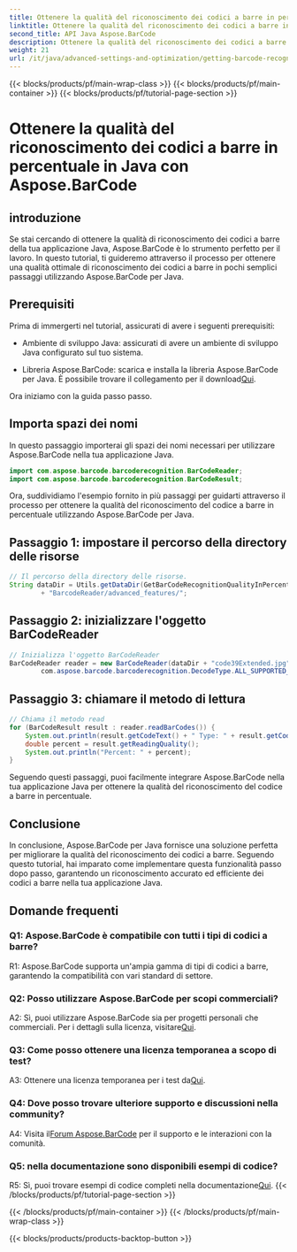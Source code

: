 ```yaml
---
title: Ottenere la qualità del riconoscimento dei codici a barre in percentuale in Java con Aspose.BarCode
linktitle: Ottenere la qualità del riconoscimento dei codici a barre in percentuale
second_title: API Java Aspose.BarCode
description: Ottenere la qualità del riconoscimento dei codici a barre in Java con Aspose.BarCode. Segui la nostra guida passo passo per ottenere risultati ottimali.
weight: 21
url: /it/java/advanced-settings-and-optimization/getting-barcode-recognition-quality-percent/
---
```


{{< blocks/products/pf/main-wrap-class >}}
{{< blocks/products/pf/main-container >}}
{{< blocks/products/pf/tutorial-page-section >}}

# Ottenere la qualità del riconoscimento dei codici a barre in percentuale in Java con Aspose.BarCode

## introduzione

Se stai cercando di ottenere la qualità di riconoscimento dei codici a barre della tua applicazione Java, Aspose.BarCode è lo strumento perfetto per il lavoro. In questo tutorial, ti guideremo attraverso il processo per ottenere una qualità ottimale di riconoscimento dei codici a barre in pochi semplici passaggi utilizzando Aspose.BarCode per Java.

## Prerequisiti

Prima di immergerti nel tutorial, assicurati di avere i seguenti prerequisiti:

- Ambiente di sviluppo Java: assicurati di avere un ambiente di sviluppo Java configurato sul tuo sistema.

-  Libreria Aspose.BarCode: scarica e installa la libreria Aspose.BarCode per Java. È possibile trovare il collegamento per il download[Qui](https://releases.aspose.com/barcode/java/).

Ora iniziamo con la guida passo passo.

## Importa spazi dei nomi

In questo passaggio importerai gli spazi dei nomi necessari per utilizzare Aspose.BarCode nella tua applicazione Java.

```java
import com.aspose.barcode.barcoderecognition.BarCodeReader;
import com.aspose.barcode.barcoderecognition.BarCodeResult;


```

Ora, suddividiamo l'esempio fornito in più passaggi per guidarti attraverso il processo per ottenere la qualità del riconoscimento del codice a barre in percentuale utilizzando Aspose.BarCode per Java.

## Passaggio 1: impostare il percorso della directory delle risorse

```java
// Il percorso della directory delle risorse.
String dataDir = Utils.getDataDir(GetBarCodeRecognitionQualityInPercent.class)
		+ "BarcodeReader/advanced_features/";
```

## Passaggio 2: inizializzare l'oggetto BarCodeReader

```java
// Inizializza l'oggetto BarCodeReader
BarCodeReader reader = new BarCodeReader(dataDir + "code39Extended.jpg",
		com.aspose.barcode.barcoderecognition.DecodeType.ALL_SUPPORTED_TYPES);
```

## Passaggio 3: chiamare il metodo di lettura

```java
// Chiama il metodo read
for (BarCodeResult result : reader.readBarCodes()) {
	System.out.println(result.getCodeText() + " Type: " + result.getCodeType());
	double percent = result.getReadingQuality();
	System.out.println("Percent: " + percent);
}
```

Seguendo questi passaggi, puoi facilmente integrare Aspose.BarCode nella tua applicazione Java per ottenere la qualità del riconoscimento del codice a barre in percentuale.

## Conclusione

In conclusione, Aspose.BarCode per Java fornisce una soluzione perfetta per migliorare la qualità del riconoscimento dei codici a barre. Seguendo questo tutorial, hai imparato come implementare questa funzionalità passo dopo passo, garantendo un riconoscimento accurato ed efficiente dei codici a barre nella tua applicazione Java.

## Domande frequenti

### Q1: Aspose.BarCode è compatibile con tutti i tipi di codici a barre?

R1: Aspose.BarCode supporta un'ampia gamma di tipi di codici a barre, garantendo la compatibilità con vari standard di settore.

### Q2: Posso utilizzare Aspose.BarCode per scopi commerciali?

 A2: Sì, puoi utilizzare Aspose.BarCode sia per progetti personali che commerciali. Per i dettagli sulla licenza, visitare[Qui](https://purchase.aspose.com/buy).

### Q3: Come posso ottenere una licenza temporanea a scopo di test?

A3: Ottenere una licenza temporanea per i test da[Qui](https://purchase.aspose.com/temporary-license/).

### Q4: Dove posso trovare ulteriore supporto e discussioni nella community?

 A4: Visita il[Forum Aspose.BarCode](https://forum.aspose.com/c/barcode/13) per il supporto e le interazioni con la comunità.

### Q5: nella documentazione sono disponibili esempi di codice?

 R5: Sì, puoi trovare esempi di codice completi nella documentazione[Qui](https://reference.aspose.com/barcode/java/).
{{< /blocks/products/pf/tutorial-page-section >}}

{{< /blocks/products/pf/main-container >}}
{{< /blocks/products/pf/main-wrap-class >}}

{{< blocks/products/products-backtop-button >}}

